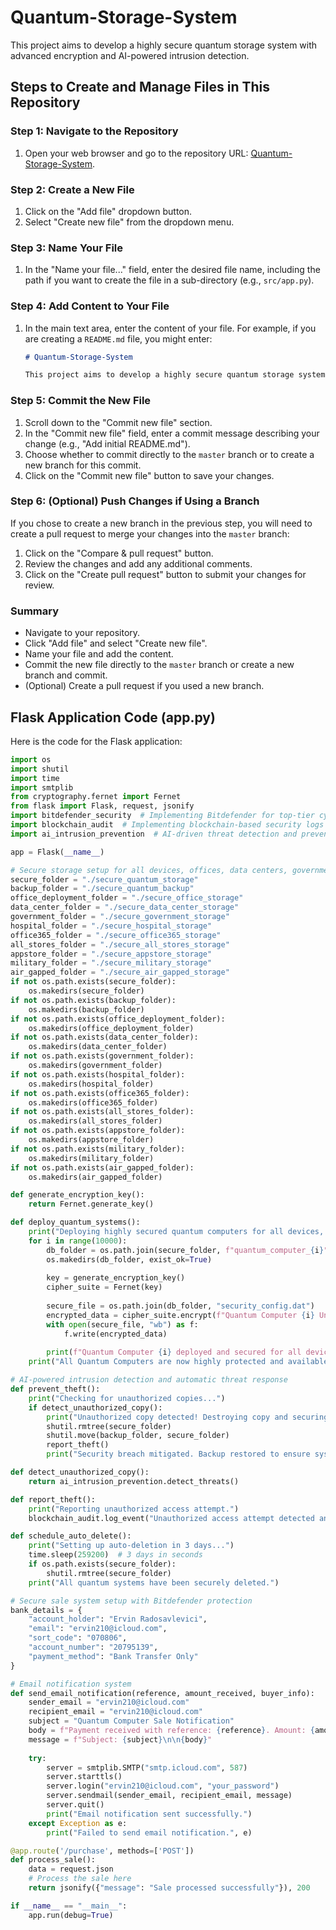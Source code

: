 # Quantum-Storage-System

This project aims to develop a highly secure quantum storage system with advanced encryption and AI-powered intrusion detection.

## Steps to Create and Manage Files in This Repository

### Step 1: Navigate to the Repository
1. Open your web browser and go to the repository URL: [Quantum-Storage-System](https://github.com/ervin210/Quantum-Storage-System).

### Step 2: Create a New File
1. Click on the "Add file" dropdown button.
2. Select "Create new file" from the dropdown menu.

### Step 3: Name Your File
1. In the "Name your file..." field, enter the desired file name, including the path if you want to create the file in a sub-directory (e.g., `src/app.py`).

### Step 4: Add Content to Your File
1. In the main text area, enter the content of your file. For example, if you are creating a `README.md` file, you might enter:
    ```markdown
    # Quantum-Storage-System

    This project aims to develop a highly secure quantum storage system with advanced encryption and AI-powered intrusion detection.
    ```

### Step 5: Commit the New File
1. Scroll down to the "Commit new file" section.
2. In the "Commit new file" field, enter a commit message describing your change (e.g., "Add initial README.md").
3. Choose whether to commit directly to the `master` branch or to create a new branch for this commit.
4. Click on the "Commit new file" button to save your changes.

### Step 6: (Optional) Push Changes if Using a Branch
If you chose to create a new branch in the previous step, you will need to create a pull request to merge your changes into the `master` branch:
1. Click on the "Compare & pull request" button.
2. Review the changes and add any additional comments.
3. Click on the "Create pull request" button to submit your changes for review.

### Summary
- Navigate to your repository.
- Click "Add file" and select "Create new file".
- Name your file and add the content.
- Commit the new file directly to the `master` branch or create a new branch and commit.
- (Optional) Create a pull request if you used a new branch.

## Flask Application Code (app.py)

Here is the code for the Flask application:

```python
import os
import shutil
import time
import smtplib
from cryptography.fernet import Fernet
from flask import Flask, request, jsonify
import bitdefender_security  # Implementing Bitdefender for top-tier cybersecurity
import blockchain_audit  # Implementing blockchain-based security logs
import ai_intrusion_prevention  # AI-driven threat detection and prevention

app = Flask(__name__)

# Secure storage setup for all devices, offices, data centers, government institutions, and App Store deployment
secure_folder = "./secure_quantum_storage"
backup_folder = "./secure_quantum_backup"
office_deployment_folder = "./secure_office_storage"
data_center_folder = "./secure_data_center_storage"
government_folder = "./secure_government_storage"
hospital_folder = "./secure_hospital_storage"
office365_folder = "./secure_office365_storage"
all_stores_folder = "./secure_all_stores_storage"
appstore_folder = "./secure_appstore_storage"
military_folder = "./secure_military_storage"
air_gapped_folder = "./secure_air_gapped_storage"
if not os.path.exists(secure_folder):
    os.makedirs(secure_folder)
if not os.path.exists(backup_folder):
    os.makedirs(backup_folder)
if not os.path.exists(office_deployment_folder):
    os.makedirs(office_deployment_folder)
if not os.path.exists(data_center_folder):
    os.makedirs(data_center_folder)
if not os.path.exists(government_folder):
    os.makedirs(government_folder)
if not os.path.exists(hospital_folder):
    os.makedirs(hospital_folder)
if not os.path.exists(office365_folder):
    os.makedirs(office365_folder)
if not os.path.exists(all_stores_folder):
    os.makedirs(all_stores_folder)
if not os.path.exists(appstore_folder):
    os.makedirs(appstore_folder)
if not os.path.exists(military_folder):
    os.makedirs(military_folder)
if not os.path.exists(air_gapped_folder):
    os.makedirs(air_gapped_folder)

def generate_encryption_key():
    return Fernet.generate_key()

def deploy_quantum_systems():
    print("Deploying highly secured quantum computers for all devices, offices, data centers, government agencies, hospitals, Office 365, App Store, and military use...")
    for i in range(10000):
        db_folder = os.path.join(secure_folder, f"quantum_computer_{i}")
        os.makedirs(db_folder, exist_ok=True)
        
        key = generate_encryption_key()
        cipher_suite = Fernet(key)
        
        secure_file = os.path.join(db_folder, "security_config.dat")
        encrypted_data = cipher_suite.encrypt(f"Quantum Computer {i} Unique Security Config".encode())
        with open(secure_file, "wb") as f:
            f.write(encrypted_data)
        
        print(f"Quantum Computer {i} deployed and secured for all devices, offices, data centers, government, hospitals, Office 365, App Store, and military applications.")
    print("All Quantum Computers are now highly protected and available for global deployment.")

# AI-powered intrusion detection and automatic threat response
def prevent_theft():
    print("Checking for unauthorized copies...")
    if detect_unauthorized_copy():
        print("Unauthorized copy detected! Destroying copy and securing backup.")
        shutil.rmtree(secure_folder)
        shutil.move(backup_folder, secure_folder)
        report_theft()
        print("Security breach mitigated. Backup restored to ensure system integrity.")

def detect_unauthorized_copy():
    return ai_intrusion_prevention.detect_threats()

def report_theft():
    print("Reporting unauthorized access attempt.")
    blockchain_audit.log_event("Unauthorized access attempt detected and mitigated.")

def schedule_auto_delete():
    print("Setting up auto-deletion in 3 days...")
    time.sleep(259200)  # 3 days in seconds
    if os.path.exists(secure_folder):
        shutil.rmtree(secure_folder)
    print("All quantum systems have been securely deleted.")

# Secure sale system setup with Bitdefender protection
bank_details = {
    "account_holder": "Ervin Radosavlevici",
    "email": "ervin210@icloud.com",
    "sort_code": "070806",
    "account_number": "20795139",
    "payment_method": "Bank Transfer Only"
}

# Email notification system
def send_email_notification(reference, amount_received, buyer_info):
    sender_email = "ervin210@icloud.com"
    recipient_email = "ervin210@icloud.com"
    subject = "Quantum Computer Sale Notification"
    body = f"Payment received with reference: {reference}. Amount: {amount_received}. Buyer: {buyer_info}. Please verify transfer and grant access." 
    message = f"Subject: {subject}\n\n{body}"
    
    try:
        server = smtplib.SMTP("smtp.icloud.com", 587)
        server.starttls()
        server.login("ervin210@icloud.com", "your_password")
        server.sendmail(sender_email, recipient_email, message)
        server.quit()
        print("Email notification sent successfully.")
    except Exception as e:
        print("Failed to send email notification.", e)

@app.route('/purchase', methods=['POST'])
def process_sale():
    data = request.json
    # Process the sale here
    return jsonify({"message": "Sale processed successfully"}), 200

if __name__ == "__main__":
    app.run(debug=True)
